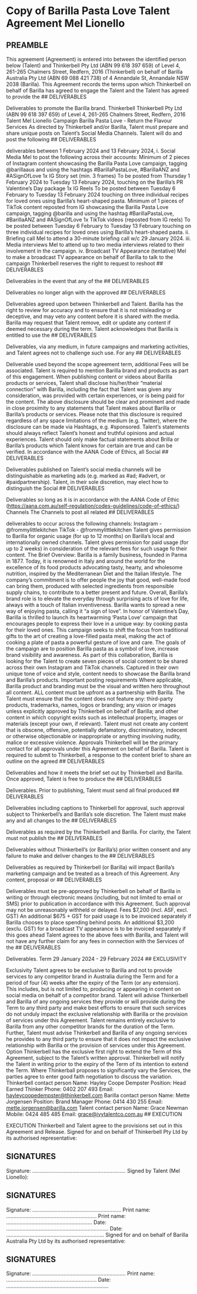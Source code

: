 # Copy of Barilla   Pasta Love Talent Agreement Mel Lionello

## PREAMBLE

This agreement (Agreement) is entered into between the identified person below (Talent) and Thinkerbell Pty Ltd (ABN 99 618 397 659) of Level 4, 261-265 Chalmers Street, Redfern, 2016 (Thinkerbell) on behalf of Barilla Australia Pty Ltd (ABN 69 088 421 738) of 4 Annandale St, Annandale NSW 2038 (Barilla). This Agreement records the terms upon which Thinkerbell on behalf of Barilla has agreed to engage the Talent and the Talent has agreed to provide the ## DELIVERABLES

Deliverables to promote the Barilla brand.
Thinkerbell 
Thinkerbell Pty Ltd (ABN 99 618 397 659) of Level 4, 261-265 Chalmers Street, Redfern, 2016 Talent Mel Lionello Campaign Barilla Pasta Love - Return the Flavour Services As directed by Thinkerbell and/or Barilla, Talent must prepare and share unique posts on Talent’s Social Media Channels.
Talent will do and post the following ## DELIVERABLES

deliverables between 1 February 2024 and 13 February 2024,
i. Social Media Mel to post the following across their accounts: 
Minimum of 2 pieces of Instagram content showcasing the Barilla Pasta Love campaign, tagging @barillaaus and using the hashtags #BarillaPastaLove, #BarillaANZ and #ASignOfLove 1x IG Story set (min. 3 frames)
To be posted from Thursday 1 February 2024 to Tuesday 13 February 2024, touching on the Barilla’s PR Valentine’s Day package 1x IG Reels To be posted between Tuesday 6 February to Tuesday 13 February 2024 touching on three individual recipes for loved ones using Barilla’s heart-shaped pasta.
Minimum of 1 pieces of TikTok content reposted from IG showcasing the Barilla Pasta Love campaign, tagging @barilla and using the hashtag #BarillaPastaLove, #BarillaANZ and #ASignOfLove 1x TikTok videos (reposted from IG reels)
To be posted between Tuesday 6 February to Tuesday 13 February touching on three individual recipes for loved ones using Barilla’s heart-shaped pasta.
ii. Briefing call Mel to attend a 30-minute briefing call w/c 29 January 2024.
iii. Media interviews Mel to attend up to two media interviews related to their involvement in the campaign.
iv. Broadcast TV Appearance (tentative)
Mel to make a broadcast TV appearance on behalf of Barilla to talk to the campaign 
Thinkerbell reserves the right to request to reshoot ## DELIVERABLES

Deliverables in the event that any of the ## DELIVERABLES

Deliverables no longer align with the approved ## DELIVERABLES

Deliverables agreed upon between Thinkerbell and Talent.
Barilla has the right to review for accuracy and to ensure that it is not misleading or deceptive, and may veto any content before it is shared with the media. Barilla may request that Talent remove, edit or update any content if deemed necessary during the term. 
Talent acknowledges that Barilla is entitled to use the ## DELIVERABLES

Deliverables, via any medium, in future campaigns and marketing activities, and Talent agrees not to challenge such use. For any ## DELIVERABLES

Deliverable used beyond the scope agreement term, additional Fees will be associated. 
Talent is required to mention Barilla brand and products as part of this engagement.
When publishing content or videos about Barilla products or services, Talent shall disclose his/her/their “material connection” with Barilla, including the fact that Talent was given any consideration, was provided with certain experiences, or is being paid for the content. The above disclosure should be clear and prominent and made in close proximity to any statements that Talent makes about Barilla or Barilla’s products or services. Please note that this disclosure is required regardless of any space limitations of the medium (e.g. Twitter), where the disclosure can be made via Hashtags, e.g. #sponsored. Talent’s statements should always reflect Talent’s honest and truthful opinions and actual experiences. Talent should only make factual statements about Brilla or Barilla’s products which Talent knows for certain are true and can be verified.
In accordance with the AANA Code of Ethics, all Social ## DELIVERABLES

Deliverables published on Talent’s social media channels will be distinguishable as marketing ads (e.g. marked as #ad; #advert, or #paidpartnership). Talent, in their sole discretion, may elect how to distinguish the Social ## DELIVERABLES

Deliverables so long as it is in accordance with the AANA Code of Ethic (https://aana.com.au/self-regulation/codes-guidelines/code-of-ethics/)
Channels The Channels to post all related ## DELIVERABLES

deliverables to occur across the following channels:
Instagram - @frommylittlekitchen TikTok - @frommylittlekitchen Talent gives permission to Barilla for organic usage (for up to 12 months) on Barilla’s local and internationally owned channels.
Talent gives permission for paid usage (for up to 2 weeks) in consideration of the relevant fees for such usage fo their content.
The Brief Overview:
Barilla is a family business, founded in Parma in 1877. Today, it is renowned in Italy and around the world for the excellence of its food products advocating tasty, hearty, and wholesome nutrition, inspired by the Mediterranean Diet and the Italian lifestyle. The company’s commitment is to offer people the joy that good, well-made food can bring them, produced with selected ingredients from responsible supply chains, to contribute to a better present and future. Overall, Barilla’s brand role is to elevate the everyday through surprising acts of love for life, always with a touch of Italian inventiveness. Barilla wants to spread a new way of enjoying pasta, calling it “a sign of love”. 
In honor of Valentine’s Day, Barilla is thrilled to launch its heartwarming ‘Pasta Love’ campaign that encourages people to express their love in a unique way: by cooking pasta for their loved ones. This campaign seeks to shift the focus from traditional gifts to the art of creating a love-filled pasta meal, making the act of cooking a plate of pasta a powerful gesture of love and care. The goals of the campaign are to position Barilla pasta as a symbol of love, increase brand visibility and awareness. 
As part of this collaboration, Barilla is looking for the Talent to create seven pieces of social content to be shared across their own Instagram and TikTok channels. Captured in their own unique tone of voice and style, content needs to showcase the Barilla brand and Barilla’s products.
Important posting requirements 
Where applicable, Barilla product and branding must be the visual and written hero throughout all content. ALL content must be upfront as a partnership with Barilla.
The Talent must ensure that the content does not feature any:
third-party products, trademarks, names, logos or branding; 
any vision or images unless explicitly approved by Thinkerbell on behalf of Barilla; and other content in which copyright exists such as intellectual property, images or materials (except your own, if relevant).
Talent must not create any content that is obscene, offensive, potentially defamatory, discriminatory, indecent or otherwise objectionable or inappropriate or anything involving nudity, malice or excessive violence.
Approvals Thinkerbell will be the primary contact for all approvals under this Agreement on behalf of Barilla.
Talent is required to submit to Thinkerbell, a response to the content brief to share an outline on the agreed ## DELIVERABLES

Deliverables and how it meets the brief set out by Thinkerbell and Barilla. Once approved, Talent is free to produce the ## DELIVERABLES

Deliverables. 
Prior to publishing, Talent must send all final produced ## DELIVERABLES

Deliverables including captions to Thinkerbell for approval, such approval subject to Thinkerbell’s and Barilla’s sole discretion. The Talent must make any and all changes to the ## DELIVERABLES

Deliverables as required by the Thinkerbell and Barilla. For clarity, the Talent must not publish the ## DELIVERABLES

Deliverables without Thinkerbell’s (or Barilla’s) prior written consent and any failure to make and deliver changes to the ## DELIVERABLES

Deliverables as required by Thinkerbell (or Barilla) will impact Barilla’s marketing campaign and be treated as a breach of this Agreement.
Any content, proposal or ## DELIVERABLES

Deliverables must be pre-approved by Thinkerbell on behalf of Barilla in writing or through electronic means (including, but not limited to email or SMS) prior to publication in accordance with this Agreement. Such approval may not be unreasonably withheld or delayed.
Fees
$7,200 (incl. ASF, excl. GST)
An additional $675 + GST for paid usage is to be invoiced separately if Barilla chooses to place spending behind posts.
An additional $3,200 (exclu. GST) for a broadcast TV appearance is to be invoiced separately if this goes ahead Talent agrees to the above fees with Barilla, and Talent will not have any further claim for any fees in connection with the Services of the ## DELIVERABLES

Deliverables.
Term 29 January 2024 - 29 February 2024 ## EXCLUSIVITY

Exclusivity Talent agrees to be exclusive to Barilla and not to provide services to any competitor brand in Australia during the Term and for a period of four (4) weeks after the expiry of the Term (or any extension). This includes, but is not limited to, producing or appearing in content on social media on behalf of a competitor brand. 
Talent will advise Thinkerbell and Barilla of any ongoing services they provide or will provide during the Term to any third party and make best efforts to ensure that such services do not unduly impact the exclusive relationship with Barilla or the provision of services under this Agreement. Talent remains entirely exclusive to Barilla from any other competitor brands for the duration of the Term. Further, Talent must advise Thinkerbell and Barilla of any ongoing services he provides to any third party to ensure that it does not impact the exclusive relationship with Barilla or the provision of services under this Agreement. 
Option Thinkerbell has the exclusive first right to extend the Term of this Agreement, subject to the Talent’s written approval. Thinkerbell will notify the Talent in writing prior to the expiry of the Term of its intention to extend the Term. Where Thinkerball proposes to significantly vary the Services, the parties agree to enter good faith negotiation to discuss the variation. 
Thinkerbell contact person Name: Hayley Coope Dempster Position: Head Earned Thinker Phone: 0402 207 493 
Email: hayleycoopedempster@thinkerbell.com Barilla contact person Name: Mette Jorgensen Position: Brand Manager Phone: 0414 430 255 Email: mette.jorgensen@barilla.com Talent contact person Name: Grace Newman 
Mobile: 0424 485 485 Email: grace@ivytalentco.com.au ## EXECUTION

EXECUTION Thinkerbell and Talent agree to the provisions set out in this Agreement and Release.
Signed for and on behalf of Thinkerbell Pty Ltd by its authorised representative:
## SIGNATURES

Signature: …………………………………………...…………
Signed by Talent (Mel Lionello):
## SIGNATURES

Signature: …………………………………………...………
Print name: ………………………………………….…………
Print name: ………………………………………….………
Date: ……………………………………………………………
Date: …………………………………………………………
Signed for and on behalf of Barilla Australia Pty Ltd by its authorised representative:
## SIGNATURES

Signature: …………………………………………...…………
Print name: ………………………………………….…………
Date: ……………………………………………………………